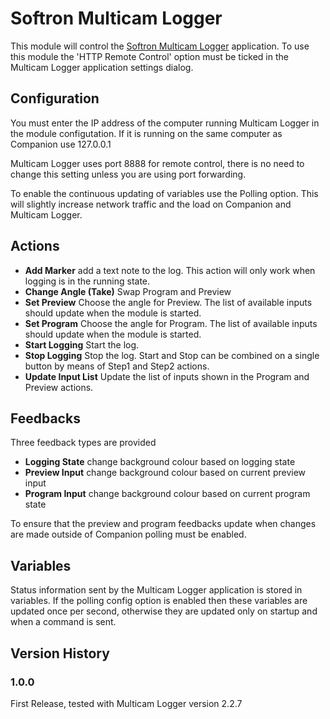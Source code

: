 # Softron Multicam Logger

This module will control the [Softron Multicam Logger](https://softron.tv/products/record/multicam-logger) application. To use this module the 'HTTP Remote Control' option must be ticked in the Multicam Logger application settings dialog. 

## Configuration
You must enter the IP address of the computer running Multicam Logger in the module configutation. If it is running on the same computer as Companion use 127.0.0.1

Multicam Logger uses port 8888 for remote control, there is no need to change this setting unless you are using port forwarding.

To enable the continuous updating of variables use the Polling option. This will slightly increase network traffic and the load on Companion and Multicam Logger.

## Actions

- **Add Marker** add a text note to the log. This action will only work when logging is in the running state.
- **Change Angle (Take)** Swap Program and Preview
- **Set Preview** Choose the angle for Preview. The list of available inputs should update when the module is started.
- **Set Program** Choose the angle for Program. The list of available inputs should update when the module is started.
- **Start Logging** Start the log.
- **Stop Logging** Stop the log. Start and Stop can be combined on a single button by means of Step1 and Step2 actions.
- **Update Input List** Update the list of inputs shown in the Program and Preview actions.

## Feedbacks
Three feedback types are provided

- **Logging State** change background colour based on logging state
- **Preview Input** change background colour based on current preview input
- **Program Input** change background colour based on current program state

To ensure that the preview and program feedbacks update when changes are made outside of Companion polling must be enabled.

## Variables
Status information sent by the Multicam Logger application is stored in variables. If the polling config option is enabled then these variables are updated once per second, otherwise they are updated only on startup and when a command is sent.

## Version History

### 1.0.0
First Release, tested with Multicam Logger version 2.2.7

